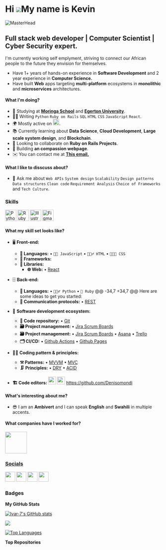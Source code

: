 Hi ![](https://user-images.githubusercontent.com/18350557/176309783-0785949b-9127-417c-8b55-ab5a4333674e.gif)My name is Kevin
====================================================================================================================================
![MasterHead](https://www.wingstechsolutions.com/wp-content/uploads/2022/03/full-stack-development.gif)

Full stack web developer | Computer Scientist | Cyber Security expert.
----------------------------------------------------------
I'm currently working self emplyment, striving to connect our African people to the future they envision for themselves.
- Have 1+ years of hands-on experience in **Software Development** and 2 year experience in **Computer Science.**
- Have built **Web** apps targeting **multi-platform** ecosystems in **monolithic** and **microservices** architectures.
#### What I'm doing?
- 🏢 Studying at **[Moringa School](https://moringaschool.com/)** and **[Egerton University](https://egerton.ac.ke/)**.
- 👨‍💻 Writing `Python` `Ruby on Rails` `SQL` `HTML` `CSS` `JavaScript` `React`.
- 🌍 Mostly active on <a href="https://www.linkedin.com/in/kevin-lean-466330278/"><img src="https://cdn-icons-png.flaticon.com/512/174/174857.png" height=20></a>.
- 📚 Currently learning about **Data Science**, **Cloud Development**, **Large scale system design**, and **Blockchain**.
- 👯 Looking to collaborate on **Ruby on Rails Projects**.
- 🥰 Building **an compassion webpage**.
- ✉️  You can contact me at **[This email.](leank6071@gmail.com)**
#### What I like to disscuss about? 
- 💬 Ask me about `Web APIs` `System design` `Scalability` `Design patterns` `Data structures` `Clean code` `Requirement Analysis` `Choice of Frameworks` and `Tech Culture`.

### Skills
<p align="left">
<a href="https://www.python.org/" target="_blank" rel="noreferrer"><img src="https://raw.githubusercontent.com/danielcranney/readme-generator/main/public/icons/skills/python-colored.svg" width="36" height="36" alt="Python" /></a>
<a href="https://www.ruby-lang.org/en/" target="_blank" rel="noreferrer"><img src="https://raw.githubusercontent.com/danielcranney/readme-generator/main/public/icons/skills/ruby-colored.svg" width="36" height="36" alt="Ruby" /></a>
<a href="adobe.com/uk/products/illustrator.html" target="_blank" rel="noreferrer"><img src="https://raw.githubusercontent.com/danielcranney/readme-generator/main/public/icons/skills/illustrator-colored-dark.svg" width="36" height="36" alt="Illustrator" /></a>
<a href="https://www.figma.com/" target="_blank" rel="noreferrer"><img src="https://raw.githubusercontent.com/danielcranney/readme-generator/main/public/icons/skills/figma-colored.svg" width="36" height="36" alt="Figma" /></a>
</p>

#### What my skill set looks like?
- 🖥 **Front-end:** 
  - **📜 Languages:** • `👨‍🔧 JavaScript` • `🧚🏻‍♂️ HTML` • `👨🏻‍🎨 CSS`
  - **🔬 Frameworks:**  
  - **🔬 Libraries:**  
    - **🌐 Web:** • [React](https://reactjs.org/)
- 🗄️ **Back-end:** 
  - **📜 Languages:** • `🧙🏻‍♂️ Python` • `🧚 Ruby`
@@ -34,7 +34,7 @@ Here are some ideas to get you started:
  - **🔌 Communication protocols:** • [REST](https://docs.microsoft.com/en-us/azure/architecture/best-practices/api-design)
- 🎡 **Software development ecosystem:**
  - **📁 Code repository:** • [Git](https://git-scm.com/)
  - **🗃 Project management:** • [Jira Scrum Boards](https://www.atlassian.com/software/jira/features/scrum-boards)
  - **🗃 Project management:** • [Jira Scrum Boards](https://www.atlassian.com/software/jira/features/scrum-boards) • [Asana](https://asana.com/) • [Trello](https://trello.com/)
  - **🗂 CI/CD:** • [Github Actions](https://github.com/features/actions) • [Github Pages](https://pages.github.com/)
- 🧙‍♂️ **Coding pattern & principles:**
  - **⚒ Patterns:** • [MVVM](https://en.wikipedia.org/wiki/Model%E2%80%93view%E2%80%93viewmodel) • [MVC](https://en.wikipedia.org/wiki/Model%E2%80%93view%E2%80%93controller)
  - **🗜 Principles:** • [DRY](https://en.wikipedia.org/wiki/Don%27t_repeat_yourself#:~:text=%22Don%27t%20repeat%20yourself%22,data%20normalization%20to%20avoid%20redundancy.) • [ACID](https://en.wikipedia.org/wiki/ACID)
  
- **🏗️ Code editors:**
<a href="https://visualstudio.microsoft.com/"><img src="https://1000logos.net/wp-content/uploads/2020/08/Visual-Studio-Logo.png" height=25></a> <a href="https://code.visualstudio.com/"><img src="https://seeklogo.com/images/V/visual-studio-code-logo-449D71944F-seeklogo.com.png" height=25></a>
https://github.com/Denisomondi
#### What's interesting about me?  
  - 😎 I am an **Ambivert** and I can speak **English** and **Swahili** in multiple accents.
#### What companies have I worked for?
<p left="center">
  <a href="https://moringaschool.com/">
    <img src="https://imgs.search.brave.com/YpBrlTKFEDPRzrMSR7blBM7DIzTw0wpXB3evHp-bdoI/rs:fit:200:225:1/g:ce/aHR0cHM6Ly90c2Uz/Lm1tLmJpbmcubmV0/L3RoP2lkPU9JUC42/eHZ2bm8zMndzWW5O/N2t2TTJNaVF3QUFB/QSZwaWQ9QXBp" height=70>
    </a> 
  <a href="https://www.linkedin.com/company/united-states-of-africa/">


### Socials<p align="left"> <a href="https://github.com/" target="_blank" rel="noreferrer"><img src="https://raw.githubusercontent.com/danielcranney/readme-generator/main/public/icons/socials/github.svg" width="32" height="32" /></a> <a href="https://www.linkedin.com" target="_blank" rel="noreferrer"><img src="https://raw.githubusercontent.com/danielcranney/readme-generator/main/public/icons/socials/linkedin.svg" width="32" height="32" /></a> <a href="https://www.stackoverflow.com/users" target="_blank" rel="noreferrer"><img src="https://raw.githubusercontent.com/danielcranney/readme-generator/main/public/icons/socials/stackoverflow.svg" width="32" height="32" /></a> <a href="https://www.twitter.com" target="_blank" rel="noreferrer"><img src="https://raw.githubusercontent.com/danielcranney/readme-generator/main/public/icons/socials/twitter.svg" width="32" height="32" /></a></p>

### Badges

<b>My GitHub Stats</b>

<a href="https://github.com/Ivar-7"><img src="https://github-readme-stats.vercel.app/api?username=Ivar-7&show_icons=true&hide=&count_private=true&title_color=0891b2&text_color=ffffff&icon_color=0891b2&bg_color=1c1917&hide_border=true&show_icons=true" alt="Ivar-7's GitHub stats" /></a>

<a href="http://www.github.com/Ivar-7"><img src="https://github-readme-streak-stats.herokuapp.com/?user=Ivar-7&stroke=ffffff&background=1c1917&ring=0891b2&fire=0891b2&currStreakNum=ffffff&currStreakLabel=0891b2&sideNums=ffffff&sideLabels=ffffff&dates=ffffff&hide_border=true" /></a>
    
<a href="https://github.com/Ivar-7" align="left"><img src="https://github-readme-stats.vercel.app/api/top-langs/?username=Ivar-7&langs_count=10&title_color=0891b2&text_color=ffffff&icon_color=0891b2&bg_color=1c1917&hide_border=true&locale=en&custom_title=Top%20%Languages" alt="Top Languages" /></a>

<b>Top Repositories</b>

<div width="100%" align="center"></div><br /><br /><br /><br /><br /><br /><br />
 

